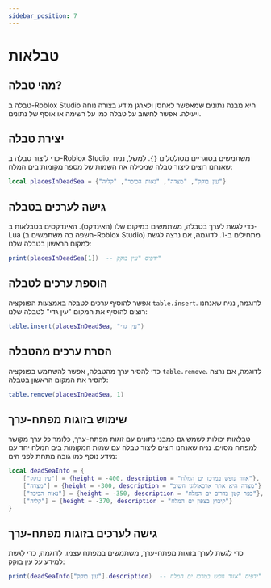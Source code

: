 ```yaml
---
sidebar_position: 7
---
```


# טבלאות

## מהי טבלה?

טבלה ב-Roblox Studio היא מבנה נתונים שמאפשר לאחסן ולארגן מידע בצורה נוחה ויעילה. אפשר לחשוב על טבלה כמו על רשימה או אוסף של נתונים.

## יצירת טבלה

כדי ליצור טבלה ב-Roblox Studio, משתמשים בסוגריים מסולסלים `{}`. למשל, נניח שאנחנו רוצים ליצור טבלה שמכילה את השמות של מספר מקומות בים המלח:

```lua
local placesInDeadSea = {"עין בוקק", "מצדה", "נאות הכיכר", "קליה"}
```

## גישה לערכים בטבלה

כדי לגשת לערך בטבלה, משתמשים במיקום שלו (האינדקס). האינדקסים בטבלאות ב-Lua (השפה בה משתמשים ב-Roblox Studio) מתחילים ב-1. לדוגמה, אם נרצה לגשת למקום הראשון בטבלה שלנו:

```lua
print(placesInDeadSea[1])  -- ידפיס "עין בוקק"
```

## הוספת ערכים לטבלה

אפשר להוסיף ערכים לטבלה באמצעות הפונקציה `table.insert`. לדוגמה, נניח שאנחנו רוצים להוסיף את המקום "עין גדי" לטבלה שלנו:

```lua
table.insert(placesInDeadSea, "עין גדי")
```

## הסרת ערכים מהטבלה

כדי להסיר ערך מהטבלה, אפשר להשתמש בפונקציה `table.remove`. לדוגמה, אם נרצה להסיר את המקום הראשון בטבלה:

```lua
table.remove(placesInDeadSea, 1)
```

## שימוש בזוגות מפתח-ערך

טבלאות יכולות לשמש גם כמבני נתונים עם זוגות מפתח-ערך, כלומר כל ערך מקושר למפתח מסוים. נניח שאנחנו רוצים ליצור טבלה עם שמות המקומות בים המלח יחד עם מידע נוסף כמו גובה מתחת לפני הים:

```lua
local deadSeaInfo = {
    ["עין בוקק"] = {height = -400, description = "אזור נופש במרכז ים המלח"},
    ["מצדה"] = {height = -300, description = "מצדה היא אתר ארכאולוגי חשוב"},
    ["נאות הכיכר"] = {height = -350, description = "כפר קטן בדרום ים המלח"},
    ["קליה"] = {height = -370, description = "קיבוץ בצפון ים המלח"}
}
```

## גישה לערכים בזוגות מפתח-ערך

כדי לגשת לערך בזוגות מפתח-ערך, משתמשים במפתח עצמו. לדוגמה, כדי לגשת למידע על עין בוקק:

```lua
print(deadSeaInfo["עין בוקק"].description)  -- ידפיס "אזור נופש במרכז ים המלח"
```
